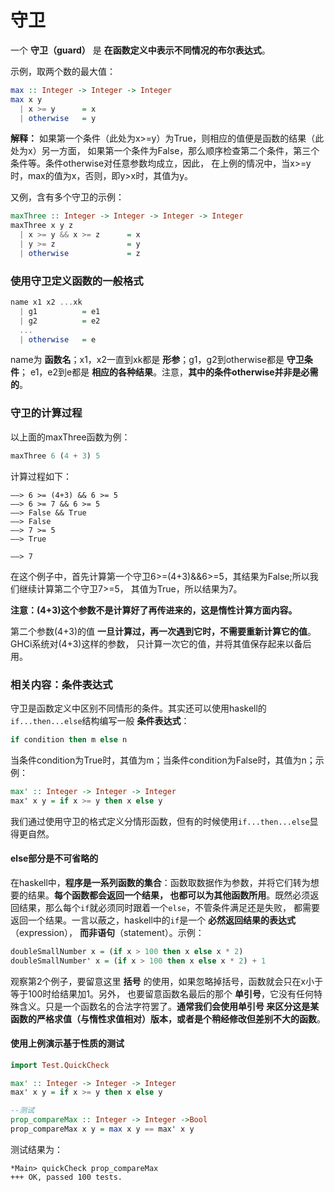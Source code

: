 守卫
=======================================
一个 **守卫（guard）** 是 **在函数定义中表示不同情况的布尔表达式**。

示例，取两个数的最大值：
```haskell
max :: Integer -> Integer -> Integer
max x y
  | x >= y      = x
  | otherwise   = y
```
**解释：** 如果第一个条件（此处为x>=y）为True，则相应的值便是函数的结果（此处为x）另一方面，
如果第一个条件为False，那么顺序检查第二个条件，第三个条件等。条件otherwise对任意参数均成立，因此，
在上例的情况中，当x>=y时，max的值为x，否则，即y>x时，其值为y。

又例，含有多个守卫的示例：
```haskell
maxThree :: Integer -> Integer -> Integer -> Integer
maxThree x y z
  | x >= y && x >= z      = x
  | y >= z                = y
  | otherwise             = z
```

### 使用守卫定义函数的一般格式
```haskell
name x1 x2 ...xk
  | g1          = e1
  | g2          = e2
  ...
  | otherwise   = e
```
name为 **函数名**；x1，x2一直到xk都是 **形参**；g1，g2到otherwise都是 **守卫条件**；
e1，e2到e都是 **相应的各种结果**。注意，**其中的条件otherwise并非是必需的**。

### 守卫的计算过程
以上面的maxThree函数为例：
```haskell
maxThree 6 (4 + 3) 5
```
计算过程如下：
```
——> 6 >= (4+3) && 6 >= 5
——> 6 >= 7 && 6 >= 5
——> False && True
——> False
——> 7 >= 5
——> True

——> 7
```
在这个例子中，首先计算第一个守卫6>=(4+3)&&6>=5，其结果为False;所以我们继续计算第二个守卫7>=5，
其值为True，所以结果为7。

**注意：(4+3)这个参数不是计算好了再传进来的，这是惰性计算方面内容。**

第二个参数(4+3)的值 **一旦计算过，再一次遇到它时，不需要重新计算它的值**。GHCi系统对(4+3)这样的参数，
只计算一次它的值，并将其值保存起来以备后用。

### 相关内容：条件表达式
守卫是函数定义中区别不同情形的条件。其实还可以使用haskell的`if...then...else`结构编写一般 **条件表达式**：
```haskell
if condition then m else n
```
当条件condition为True时，其值为m；当条件condition为False时，其值为n；示例：
```haskell
max' :: Integer -> Integer -> Integer
max' x y = if x >= y then x else y
```
我们通过使用守卫的格式定义分情形函数，但有的时候使用`if...then...else`显得更自然。

#### else部分是不可省略的
在haskell中，**程序是一系列函数的集合**：函数取数据作为参数，并将它们转为想要的结果。**每个函数都会返回一个结果，
也都可以为其他函数所用**。既然必须返回结果，那么每个`if`就必须同时跟着一个`else`，不管条件满足还是失败，
都需要返回一个结果。一言以蔽之，haskell中的`if`是一个 **必然返回结果的表达式**（expression），
**而非语句**（statement）。示例：
```haskell
doubleSmallNumber x = (if x > 100 then x else x * 2)
doubleSmallNumber' x = (if x > 100 then x else x * 2) + 1
```
观察第2个例子，要留意这里 **括号** 的使用，如果忽略掉括号，函数就会只在x小于等于100时给结果加1。另外，
也要留意函数名最后的那个 **单引号**，它没有任何特殊含义。只是一个函数名的合法字符罢了。**通常我们会使用单引号
来区分这是某函数的严格求值（与惰性求值相对）版本，或者是个稍经修改但差别不大的函数**。

#### 使用上例演示基于性质的测试
```haskell
import Test.QuickCheck

max' :: Integer -> Integer -> Integer
max' x y = if x >= y then x else y

--测试
prop_compareMax :: Integer -> Integer ->Bool
prop_compareMax x y = max x y == max' x y
```
测试结果为：
```
*Main> quickCheck prop_compareMax
+++ OK, passed 100 tests.
```
